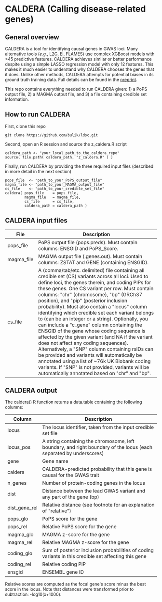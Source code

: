 # CALDERA (Calling disease-related genes)

## General overview
CALDERA is a tool for identifying causal genes in GWAS loci. Many alternative tools (*e.g.*, L2G, Ei, FLAMES) use complex XGBoost models with >45 predictive features. CALDERA achieves similar or better performance despite using a simple LASSO regression model with only 12 features. This makes it much easier to understand why CALDERA chooses the genes that it does. Unlike other methods, CALDERA attempts for potential biases in its ground truth training data. Full details can be found in the [preprint](https://www.medrxiv.org/content/10.1101/2024.07.26.24311057v1).

This repo contains everything needed to run CALDERA given: 1) a PoPS output file, 2) a MAGMA output file, and 3) a file containing credible set information.

## How to run CALDERA
First, clone this repo
```
git clone https://github.com/bulik/ldsc.git
```

Second, open an R session and source the z_caldera.R script
```
caldera_path <- "your_local_path_to_the_caldera_repo"
source( file.path( caldera_path, "z_caldera.R" ) )
```

Finally, run CALDERA by providing the three required input files (described in more detail in the next section)
```
pops_file  <- "path_to_your_PoPS_output_file"
magma_file <- "path_to_your_MAGMA_output_file"
cs_file    <- "path_to_your_credible_set_file"
caldera( pops_file    = pops_file,
         magma_file   = magma_file,
         cs_file      = cs_file,
         caldera_path = caldera_path )
```

## CALDERA input files
| File       | Description |
| ---------- | ---------- |
| pops_file  | PoPS output file (pops.preds). Must contain columns: ENSGID and PoPS_Score. |
| magma_file | MAGMA output file (.genes.out). Must contain columns: ZSTAT and GENE (containing ENSGID). |
| cs_file    | A (comma/tab/etc. delimited) file containing all credible set (CS) variants across all loci. Used to define loci, the genes therein, and coding PIPs for these genes. One CS variant per row. Must contain columns: "chr" (chromosome), "bp" (GRCh37 position), and "pip" (posterior inclusion probability). Must also contain a "locus" column identifying which credible set each variant belongs to (can be an integer or a string). Optionally, you can include a "c_gene" column containing the ENSGID of the gene whose coding sequence is affected by the given variant (and NA if the variant does not affect any coding sequences). Alternatively, a "SNP" column containing rsIDs can be provided and variants will automatically be annotated using a list of ~76k UK Biobank coding variants. If "SNP" is not provided, variants will be automatically annotated based on "chr" and "bp". |

## CALDERA output
The caldera() R function returns a data.table containing the following columns:

| Column        | Description |
| ----------    | ---------- |
| locus         | The locus identifier, taken from the input credible set file |
| locus_pos     | A string containing the chromosome, left boundary, and right boundary of the locus (each separated by underscores) |
| gene          | Gene name |
| caldera       | CALDERA-predicted probability that this gene is causal for the GWAS trait |
| n_genes       | Number of protein-coding genes in the locus |
| dist          | Distance between the lead GWAS variant and any part of the gene (bp) |
| dist_gene_rel | Relative distance (see footnote for an explanation of "relative") |
| pops_glo      | PoPS score for the gene |
| pops_rel      | Relative PoPS score for the gene |
| magma_glo     | MAGMA z-score for the gene |
| magma_rel     | Relative MAGMA z-score for the gene |
| coding_glo    | Sum of posterior inclusion probabilities of coding variants in this credible set affecting this gene |
| coding_rel    | Relative coding PIP |
| ensgid        | ENSEMBL gene ID |

Relative scores are computed as the focal gene's score minus the best score in the locus. Note that distances were transformed prior to subtraction: -log10(x+1000).

